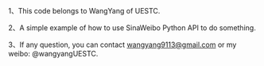 1、This code belongs to WangYang of UESTC.

2、A simple example of how to use SinaWeibo Python API to do something.

3、If any question, you can contact wangyang9113@gmail.com or my weibo: @wangyangUESTC.
